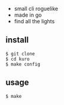 * small cli roguelike
* made in go
* find all the lights

## install

```console
$ git clone
$ cd kuro
$ make config
```

## usage

```console
$ make 
```